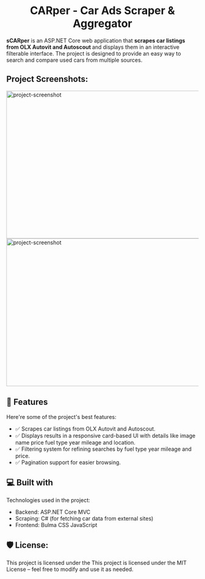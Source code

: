 <h1 align="center" id="title">CARper - Car Ads Scraper &amp; Aggregator</h1>

<p id="description"><b>sCARper</b> is an ASP.NET Core web application that <b>scrapes car listings from OLX Autovit and Autoscout </b> and displays them in an interactive filterable interface. The project is designed to provide an easy way to search and compare used cars from multiple sources.</p>

<h2>Project Screenshots:</h2>

<img src="https://images.down.monster/XUDA2/cEkUFarE93.png/raw" alt="project-screenshot" width="800" height="387/">

<img src="https://images.down.monster/XUDA2/faXaxEGu31.png/raw" alt="project-screenshot" width="800" height="387/">

  
  
<h2>🧐 Features</h2>

Here're some of the project's best features:

*   ✅ Scrapes car listings from OLX Autovit and Autoscout.
*   ✅ Displays results in a responsive card-based UI with details like image name price fuel type year mileage and location.
*   ✅ Filtering system for refining searches by fuel type year mileage and price.
*   ✅ Pagination support for easier browsing.

  
<h2>💻 Built with</h2>

Technologies used in the project:

*   Backend: ASP.NET Core MVC
*   Scraping: C# (for fetching car data from external sites)
*   Frontend: Bulma CSS JavaScript

<h2>🛡️ License:</h2>

This project is licensed under the This project is licensed under the MIT License – feel free to modify and use it as needed.
